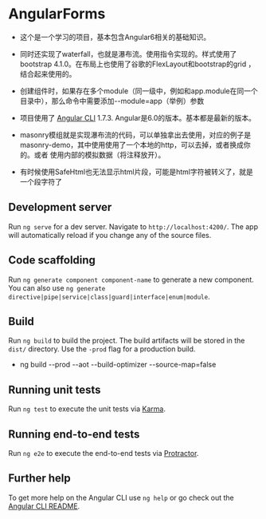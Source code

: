 # AngularForms

* 这个是一个学习的项目，基本包含Angular6相关的基础知识。
* 同时还实现了waterfall，也就是瀑布流。使用指令实现的。样式使用了bootstrap 4.1.0。在布局上也使用了谷歌的FlexLayout和bootstrap的grid
，结合起来使用的。
* 创建组件时，如果存在多个module（同一级中，例如和app.module在同一个目录中），那么命令中需要添加--module=app（举例）参数
* 项目使用了 [Angular CLI](https://github.com/angular/angular-cli) 1.7.3. Angular是6.0的版本。基本都是最新的版本。
* masonry模组就是实现瀑布流的代码，可以单独拿出去使用，对应的例子是masonry-demo，其中使用使用了一个本地的http，可以去掉，或者换成你的。或者
使用内部的模拟数据（将注释放开）。

* 有时候使用SafeHtml也无法显示html片段，可能是html字符被转义了，就是一个段字符了

## Development server

Run `ng serve` for a dev server. Navigate to `http://localhost:4200/`. The app will automatically reload if you change any of the source files.

## Code scaffolding

Run `ng generate component component-name` to generate a new component. You can also use `ng generate directive|pipe|service|class|guard|interface|enum|module`.

## Build

Run `ng build` to build the project. The build artifacts will be stored in the `dist/` directory. Use the `-prod` flag for a production build.

* ng build --prod --aot --build-optimizer --source-map=false

## Running unit tests

Run `ng test` to execute the unit tests via [Karma](https://karma-runner.github.io).

## Running end-to-end tests

Run `ng e2e` to execute the end-to-end tests via [Protractor](http://www.protractortest.org/).

## Further help

To get more help on the Angular CLI use `ng help` or go check out the [Angular CLI README](https://github.com/angular/angular-cli/blob/master/README.md).
